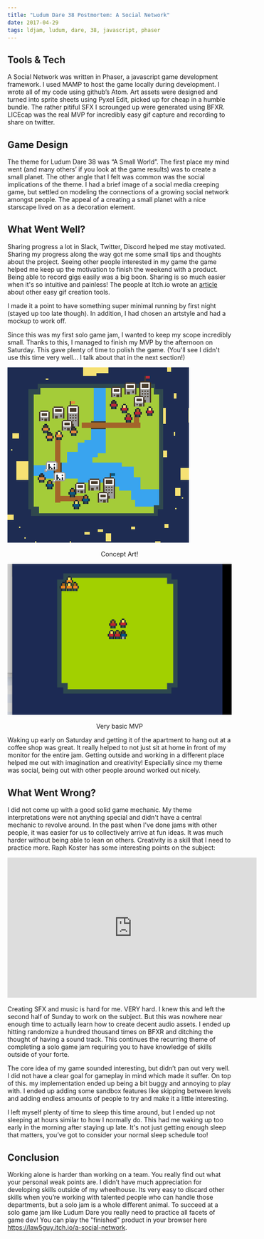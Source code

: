 ```yaml
---
title: "Ludum Dare 38 Postmortem: A Social Network"
date: 2017-04-29
tags: ldjam, ludum, dare, 38, javascript, phaser
---
```


## Tools & Tech

A Social Network was written in Phaser, a javascript game development framework. I used MAMP to host the game locally during development. I wrote all of my code using github’s Atom. Art assets were designed and turned into sprite sheets using Pyxel Edit, picked up for cheap in a humble bundle. The rather pitiful SFX I scrounged up were generated using BFXR. LICEcap was the real MVP for incredibly easy gif capture and recording to share on twitter.

## Game Design

The theme for Ludum Dare 38 was “A Small World”. The first place my mind went (and many others’ if you look at the game results) was to create a small planet. The other angle that I felt was common was the social implications of the theme. I had a brief image of a social media creeping game, but settled on modeling the connections of a growing social network amongst people. The appeal of a creating a small planet with a nice starscape lived on as a decoration element.

## What Went Well?

Sharing progress a lot in Slack, Twitter, Discord helped me stay motivated. Sharing my progress along the way got me some small tips and thoughts about the project. Seeing other people interested in my game the game helped me keep up the motivation to finish the weekend with a product. Being able to record gigs easily was a big boon. Sharing is so much easier when it's so intuitive and painless! The people at Itch.io wrote an [article](https://itch.io/t/12612/creating-a-gif-for-your-game) about other easy gif creation tools.

I made it a point to have something super minimal running by first night (stayed up too late though). In addition, I had chosen an artstyle and had a mockup to work off.

Since this was my first solo game jam, I wanted to keep my scope incredibly small. Thanks to this, I managed to finish my MVP by the afternoon on Saturday. This gave plenty of time to polish the game. (You'll see I didn't use this time very well... I talk about that in the next section!)

![concept art, buildings and people on a tiny planet](./smallworld.png)

<Center>Concept Art!</Center>

![first version MVP, people moving around on empty planet](./smallworld-idle.gif)

<Center>Very basic MVP</Center>

Waking up early on Saturday and getting it of the apartment to hang out at a coffee shop was great. It really helped to not just sit at home in front of my monitor for the entire jam. Getting outside and working in a different place helped me out with imagination and creativity! Especially since my theme was social, being out with other people around worked out nicely.

## What Went Wrong?

I did not come up with a good solid game mechanic. My theme interpretations were not anything special and didn't have a central mechanic to revolve around. In the past when I've done jams with other people, it was easier for us to collectively arrive at fun ideas. It was much harder without being able to lean on others. Creativity is a skill that I need to practice more. Raph Koster has some interesting points on the subject:

<iframe width="560" height="315" src="https://www.youtube.com/embed/zyVTxGpEO30" title="YouTube video player" frameborder="0" allow="accelerometer; autoplay; clipboard-write; encrypted-media; gyroscope; picture-in-picture" allowfullscreen></iframe>

Creating SFX and music is hard for me. VERY hard. I knew this and left the second half of Sunday to work on the subject. But this was nowhere near enough time to actually learn how to create decent audio assets. I ended up hitting randomize a hundred thousand times on BFXR and ditching the thought of having a sound track. This continues the recurring theme of completing a solo game jam requiring you to have knowledge of skills outside of your forte.

The core idea of my game sounded interesting, but didn’t pan out very well. I did not have a clear goal for gameplay in mind which made it suffer. On top of this. my implementation ended up being a bit buggy and annoying to play with. I ended up adding some sandbox features like skipping between levels and adding endless amounts of people to try and make it a little interesting.

I left myself plenty of time to sleep this time around, but I ended up not sleeping at hours similar to how I normally do. This had me waking up too early in the morning after staying up late. It's not just getting enough sleep that matters, you’ve got to consider your normal sleep schedule too!

## Conclusion

Working alone is harder than working on a team. You really find out what your personal weak points are. I didn’t have much appreciation for developing skills outside of my wheelhouse. Its very easy to discard other skills when you’re working with talented people who can handle those departments, but a solo jam is a whole different animal. To succeed at a solo game jam like Ludum Dare you really need to practice all facets of game dev! You can play the "finished" product in your browser here https://law5guy.itch.io/a-social-network.
